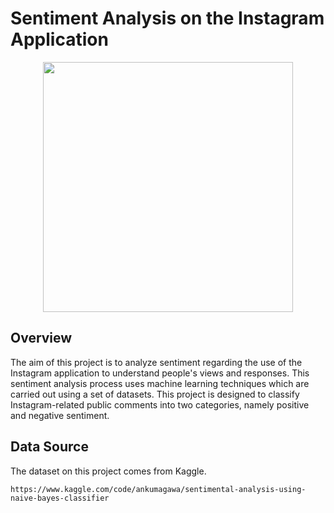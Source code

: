 
# Sentiment Analysis on the Instagram Application 

<p align="center"><a href="/" target="_blank"><img src="https://upload.wikimedia.org/wikipedia/commons/thumb/e/e7/Instagram_logo_2016.svg/2048px-Instagram_logo_2016.svg.png" width="400"></a></p>


## Overview
The aim of this project is to analyze sentiment regarding the use of the Instagram  application to understand people's views and responses. This sentiment analysis process uses machine learning techniques which are carried out using a set of datasets. This project is designed to classify Instagram-related public comments into two categories, namely positive and negative sentiment.

## Data Source
The dataset on this project comes from Kaggle.
    
    https://www.kaggle.com/code/ankumagawa/sentimental-analysis-using-naive-bayes-classifier